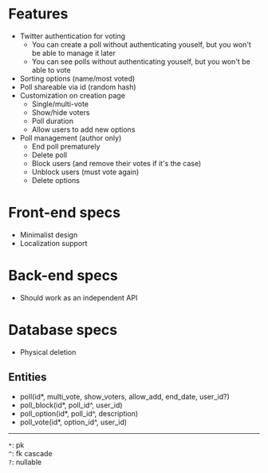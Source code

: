 # Features
- Twitter authentication for voting
  - You can create a poll without authenticating youself, but you won't be able to manage it later
  - You can see polls without authenticating youself, but you won't be able to vote
- Sorting options (name/most voted)
- Poll shareable via id (random hash)
- Customization on creation page
  - Single/multi-vote
  - Show/hide voters
  - Poll duration
  - Allow users to add new options
- Poll management (author only)
  - End poll prematurely
  - Delete poll
  - Block users (and remove their votes if it's the case)
  - Unblock users (must vote again)
  - Delete options

# Front-end specs
- Minimalist design
- Localization support

# Back-end specs
- Should work as an independent API

# Database specs
- Physical deletion

## Entities
- poll(id*, multi_vote, show_voters, allow_add, end_date, user_id?)
- poll_block(id*, poll_id^, user_id)
- poll_option(id*, poll_id^, description)
- poll_vote(id*, option_id^, user_id)

---
`*`: pk  
`^`: fk cascade  
`?`: nullable
